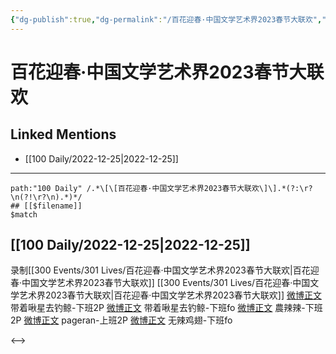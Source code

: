 ```yaml
---
{"dg-publish":true,"dg-permalink":"/百花迎春·中国文学艺术界2023春节大联欢","permalink":"/百花迎春·中国文学艺术界2023春节大联欢/"}
---
```


# 百花迎春·中国文学艺术界2023春节大联欢

## Linked Mentions
- [[100 Daily/2022-12-25\|2022-12-25]]


---

```expander
path:"100 Daily" /.*\[\[百花迎春·中国文学艺术界2023春节大联欢\]\].*(?:\r?\n(?!\r?\n).*)*/
## [[$filename]]
$match
```
## [[100 Daily/2022-12-25\|2022-12-25]]
录制[[300 Events/301 Lives/百花迎春·中国文学艺术界2023春节大联欢\|百花迎春·中国文学艺术界2023春节大联欢]]
[[300 Events/301 Lives/百花迎春·中国文学艺术界2023春节大联欢\|百花迎春·中国文学艺术界2023春节大联欢]]
[微博正文](https://m.weibo.cn/3246571812/4850666915499955) 带着啾星去钓鲸-下班2P
[微博正文](https://m.weibo.cn/3246571812/4850672800108595) 带着啾星去钓鲸-下班fo
[微博正文](https://m.weibo.cn/7628792895/4850677475704996) 農辣辣-下班2P
[微博正文](https://m.weibo.cn/7633014126/4850678776737638) pageran-上班2P
[微博正文](https://m.weibo.cn/7495641082/4850682639419299) 无辣鸡翅-下班fo

<-->